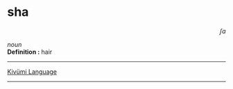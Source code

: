 
# sha

<div align="right"><i>ʃa</i></div>

*noun*  
**Definition :** hair 

---

[Kivümi Language](../README.md)

---
